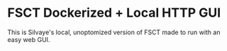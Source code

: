 # FSCT Dockerized + Local HTTP GUI

This is Silvaye's local, unoptomized version of FSCT made to run with an easy web GUI.
